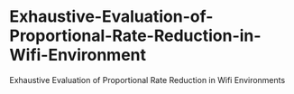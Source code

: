 # Exhaustive-Evaluation-of-Proportional-Rate-Reduction-in-Wifi-Environment
Exhaustive Evaluation of Proportional Rate Reduction in Wifi Environments
